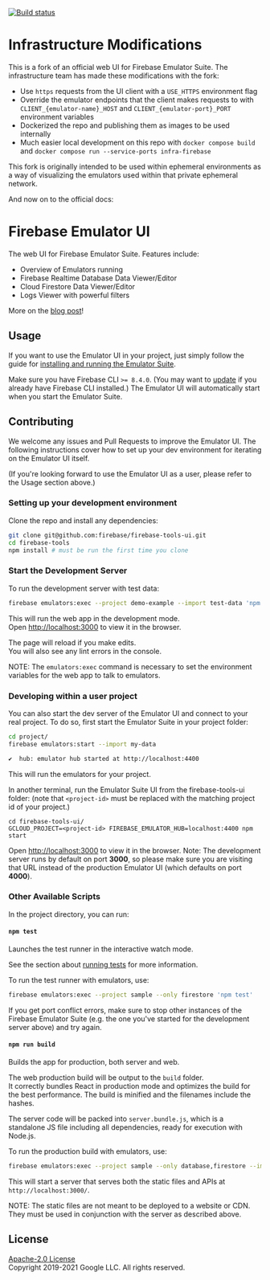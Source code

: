 [![Build status](https://badge.buildkite.com/e7109b1661215d1a1fdf85315c58daf0a08dd55290941166c3.svg)](https://buildkite.com/pachama/infra-firebase-tools-ui)

# Infrastructure Modifications

This is a fork of an official web UI for Firebase Emulator Suite.
The infrastructure team has made these modifications with the fork:

- Use `https` requests from the UI client with a `USE_HTTPS` environment flag
- Override the emulator endpoints that the client makes requests to with `CLIENT_{emulator-name}_HOST` and `CLIENT_{emulator-port}_PORT` environment variables
- Dockerized the repo and publishing them as images to be used internally
- Much easier local development on this repo with `docker compose build` and `docker compose run --service-ports infra-firebase`

This fork is originally intended to be used within ephemeral environments as a way of visualizing the emulators used within that private ephemeral network.

And now on to the official docs:

# Firebase Emulator UI

The web UI for Firebase Emulator Suite. Features include:

- Overview of Emulators running
- Firebase Realtime Database Data Viewer/Editor
- Cloud Firestore Data Viewer/Editor
- Logs Viewer with powerful filters

More on the [blog post](https://firebase.googleblog.com/2020/05/local-firebase-emulator-ui.html)!

## Usage

If you want to use the Emulator UI in your project, just simply follow the guide for [installing and running the Emulator Suite](https://firebase.google.com/docs/emulator-suite/install_and_configure).

Make sure you have Firebase CLI `>= 8.4.0`. (You may want to [update](https://firebase.google.com/docs/cli#update-cli) if you already have Firebase CLI installed.) The Emulator UI will automatically start when you start the Emulator Suite.

## Contributing

We welcome any issues and Pull Requests to improve the Emulator UI. The following instructions cover how to set up your dev environment for iterating on the Emulator UI itself.

(If you're looking forward to use the Emulator UI as a user, please refer to the Usage section above.)

### Setting up your development environment

Clone the repo and install any dependencies:

```bash
git clone git@github.com:firebase/firebase-tools-ui.git
cd firebase-tools
npm install # must be run the first time you clone
```

### Start the Development Server

To run the development server with test data:

```bash
firebase emulators:exec --project demo-example --import test-data 'npm start'
```

This will run the web app in the development mode.<br />
Open [http://localhost:3000](http://localhost:3000) to view it in the browser.

The page will reload if you make edits.<br />
You will also see any lint errors in the console.

NOTE: The `emulators:exec` command is necessary to set the environment variables for the web app to talk to emulators.

### Developing within a user project

You can also start the dev server of the Emulator UI and connect to your real project. To do so, first start the Emulator Suite in your project folder:

```bash
cd project/
firebase emulators:start --import my-data

✔  hub: emulator hub started at http://localhost:4400
```

This will run the emulators for your project.<br />

In another terminal, run the Emulator Suite UI from the firebase-tools-ui folder: (note that `<project-id>` must be replaced with the matching project id of your project.)

```
cd firebase-tools-ui/
GCLOUD_PROJECT=<project-id> FIREBASE_EMULATOR_HUB=localhost:4400 npm start
```

Open [http://localhost:3000](http://localhost:3000) to view it in the browser. Note: The development server runs by default on port **3000**, so please make sure you are visiting that URL instead of the production Emulator UI (which defaults on port **4000**).

### Other Available Scripts

In the project directory, you can run:

#### `npm test`

Launches the test runner in the interactive watch mode.

See the section about [running tests](https://facebook.github.io/create-react-app/docs/running-tests) for more information.

To run the test runner with emulators, use:

```bash
firebase emulators:exec --project sample --only firestore 'npm test'
```

If you get port conflict errors, make sure to stop other instances of the Firebase Emulator Suite (e.g. the one you've started for the development server above) and try again.

#### `npm run build`

Builds the app for production, both server and web.

The web production build will be output to the `build` folder.<br />
It correctly bundles React in production mode and optimizes the build for the best performance.
The build is minified and the filenames include the hashes.<br />

The server code will be packed into `server.bundle.js`, which is a standalone
JS file including all dependencies, ready for execution with Node.js.

To run the production build with emulators, use:

```bash
firebase emulators:exec --project sample --only database,firestore --import test-data 'PORT=3000 node server.bundle.js'
```

This will start a server that serves both the static files and APIs at `http://localhost:3000/`.

NOTE: The static files are not meant to be deployed to a website or CDN. They must be used in conjunction with
the server as described above.

## License

[Apache-2.0 License](https://github.com/firebase/firebase-tools-ui/blob/master/LICENSE)
<br>
Copyright 2019-2021 Google LLC. All rights reserved.
